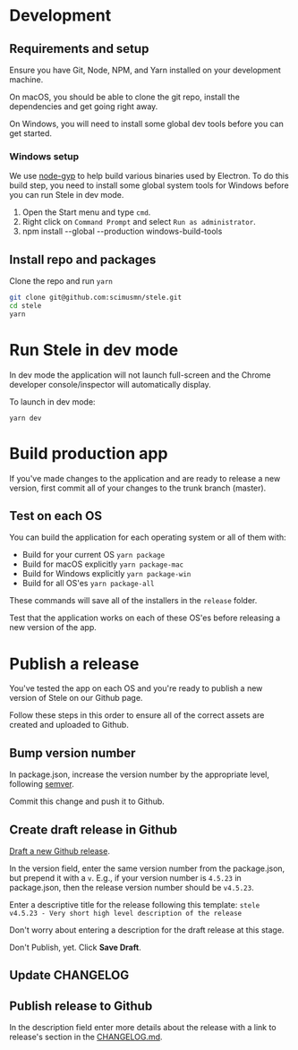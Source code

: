 # Development

## Requirements and setup
Ensure you have Git, Node, NPM, and Yarn installed on your development machine.

On macOS, you should be able to clone the git repo, install the dependencies and get going right away.

On Windows, you will need to install some global dev tools before you can get started.

### Windows setup
We use [node-gyp](https://github.com/nodejs/node-gyp) to help build various binaries used by Electron. To do this build step, you need to install some global system tools for Windows before you can run Stele in dev mode.

1. Open the Start menu and type `cmd`.
1. Right click on `Command Prompt` and select `Run as administrator`.
1. npm install --global --production windows-build-tools

## Install repo and packages
Clone the repo and run `yarn`

```bash
git clone git@github.com:scimusmn/stele.git
cd stele
yarn
```

# Run Stele in dev mode
In dev mode the application will not launch full-screen and the Chrome developer console/inspector will automatically display.

To launch in dev mode:

    yarn dev

# Build production app
If you've made changes to the application and are ready to release a new version, first commit all of your changes to the trunk branch (master).

## Test on each OS
You can build the application for each operating system or all of them with:

- Build for your current OS `yarn package`
- Build for macOS explicitly `yarn package-mac`
- Build for Windows explicitly `yarn package-win`
- Build for all OS'es `yarn package-all`

These commands will save all of the installers in the `release` folder.

Test that the application works on each of these OS'es before releasing a new version of the app.

# Publish a release
You've tested the app on each OS and you're ready to publish a new version of Stele on our Github page.

Follow these steps in this order to ensure all of the correct assets are created and uploaded to Github.

## Bump version number
In package.json, increase the version number by the appropriate level, following [semver](https://semver.org/).

Commit this change and push it to Github.

## Create draft release in Github
[Draft a new Github release](https://github.com/scimusmn/stele/releases/new).

In the version field, enter the same version number from the package.json, but prepend it with a `v`. E.g., if your version number is `4.5.23` in package.json, then the release version number should be `v4.5.23`.

Enter a descriptive title for the release following this template:
`stele v4.5.23 - Very short high level description of the release`

Don't worry about entering a description for the draft release at this stage.

Don't Publish, yet. Click **Save Draft**.
## Update CHANGELOG

## Publish release to Github
In the description field enter more details about the release with a link to release's section in the [CHANGELOG.md](https://github.com/scimusmn/stele/blob/master/CHANGELOG.md).

